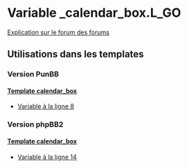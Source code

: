 # Variable _calendar_box.L_GO
[Explication sur le forum des forums](http://forum.forumactif.com/t294113-listing-des-variables#_calendar_box.L_GO)
## Utilisations dans les templates
### Version PunBB
#### [Template calendar_box](punbb/calendar_box.md)
* [Variable à la ligne 8](../punbb/calendar_box.tpl#L8)
### Version phpBB2
#### [Template calendar_box](subsilver/calendar_box.md)
* [Variable à la ligne 14](../subsilver/calendar_box.tpl#L14)